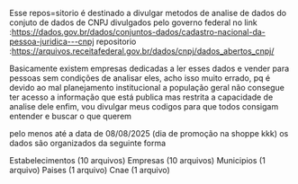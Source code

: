 Esse repos=sitorio é destinado a divulgar metodos de analise de dados do conjuto de dados de CNPJ divulgados pelo governo federal no 
link :https://dados.gov.br/dados/conjuntos-dados/cadastro-nacional-da-pessoa-juridica---cnpj
repositorio :https://arquivos.receitafederal.gov.br/dados/cnpj/dados_abertos_cnpj/


Basicamente existem empresas dedicadas a ler esses dados e vender para pessoas sem condições de analisar eles, acho isso muito errado, pq é devido
ao mal planejamento institucional a população geral não consegue ter acesso a informação que está publica mas restrita a capacidade de analise dele
enfim, vou divulgar meus codigos para que todos consigam entender e buscar o que querem


pelo menos até a data de 08/08/2025 (dia de promoção na shoppe kkk)
os dados são organizados da seguinte forma

Estabelecimentos (10 arquivos)
Empresas (10 arquivos)
Municipios (1 arquivo)
Paises (1 arquivo)
Cnae (1 arquivo)


